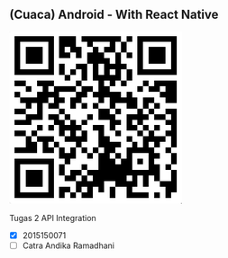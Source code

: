 ## (Cuaca) Android - With React Native

![ScanHere](https://github.com/ctrndk/Cuaca/blob/master/tunnel.png)

Tugas 2 API Integration
- [x] 2015150071
- [ ] Catra Andika Ramadhani
